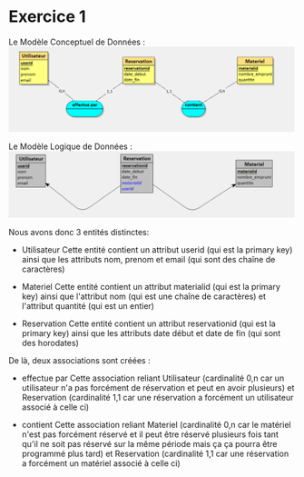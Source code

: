 # Exercice 1

Le Modèle Conceptuel de Données :
![stacks](./img/mcd.png)

Le Modèle Logique de Données :
![stacks](./img/mld.png)

Nous avons donc 3 entités distinctes:
- Utilisateur
    Cette entité contient un attribut userid (qui est la primary key) ainsi que les attributs nom, prenom et email (qui sont des chaîne de caractères)

- Materiel
    Cette entité contient un attribut materialid (qui est la primary key) ainsi que l'attribut nom (qui est une chaîne de caractères) et l'attribut quantité (qui est un entier)

- Reservation
    Cette entité contient un attribut reservationid (qui est la primary key) ainsi que les attributs date début et date de fin (qui sont des horodates)

De là, deux associations sont créées :
- effectue par
    Cette association reliant Utilisateur (cardinalité 0,n car un utilisateur n'a pas forcément de réservation et peut en avoir plusieurs) et Reservation (cardinalité 1,1 car une réservation a forcément un utilisateur associé à celle ci)

- contient
    Cette association reliant Materiel (cardinalité 0,n car le matériel n'est pas forcément réservé et il peut être réservé plusieurs fois tant qu'il ne soit pas réservé sur la même période mais ça ça pourra être programmé plus tard) et Reservation (cardinalité 1,1 car une réservation a forcément un matériel associé à celle ci)